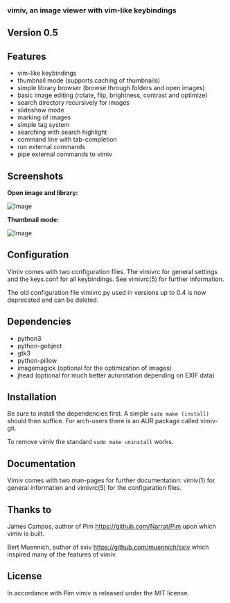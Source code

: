 ### vimiv, an image viewer with vim-like keybindings

## Version 0.5

## Features
* vim-like keybindings
* thumbnail mode (supports caching of thumbnails)
* simple library browser (browse through folders and open images)
* basic image editing (rotate, flip, brightness, contrast and optimize)
* search directory recursively for images
* slideshow mode
* marking of images
* simple tag system
* searching with search highlight
* command line with tab-completion
* run external commands
* pipe external commands to vimiv

## Screenshots

**Open image and library:**

![Image](https://raw.githubusercontent.com/karlch/vimiv/gh-pages/vimiv-lib.jpg "Open image and library")

**Thumbnail mode:**

![Image](https://raw.githubusercontent.com/karlch/vimiv/gh-pages/vimiv-thumb.jpg "Thumbnail mode")

## Configuration
Vimiv comes with two configuration files. The vimivrc for general settings and
the keys.conf for all keybindings. See vimivrc(5) for further information.

The old configuration file vimivrc.py used in versions up to 0.4 is now
deprecated and can be deleted.

## Dependencies
* python3
* python-gobject
* gtk3
* python-pillow
* imagemagick (optional for the optimization of images)
* jhead (optional for much better autorotation depending on EXIF data)

## Installation
Be sure to install the dependencies first. A simple `sudo make (install)` should
then suffice. For arch-users there is an AUR package called vimiv-git.

To remove vimiv the standard `sudo make uninstall` works.

## Documentation
Vimiv comes with two man-pages for further documentation: vimiv(1) for general
information and vimivrc(5) for the configuration files.

## Thanks to
James Campos, author of Pim https://github.com/Narrat/Pim upon which vimiv is
built.

Bert Muennich, author of sxiv https://github.com/muennich/sxiv which inspired
many of the features of vimiv.

## License
In accordance with Pim vimiv is released under the MIT license.
